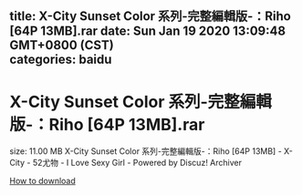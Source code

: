 
title: X-City Sunset Color 系列-完整編輯版-：Riho [64P  13MB].rar
date: Sun Jan 19 2020 13:09:48 GMT+0800 (CST)    
categories: baidu
---

# X-City Sunset Color 系列-完整編輯版-：Riho [64P  13MB].rar
size: 11.00 MB
 X-City Sunset Color 系列-完整編輯版-：Riho [64P 13MB] - X-City - 52尤物 - I Love Sexy Girl - Powered by Discuz! Archiver
 

[How to download](https://bpcam.bemobtrk.com/go/2ceec3aa-1ca2-46d6-b9ff-aaa5c184517c?jno=49)